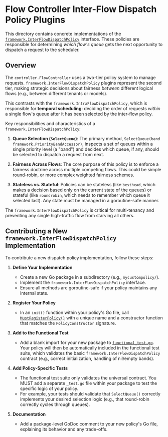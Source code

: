# Flow Controller Inter-Flow Dispatch Policy Plugins

This directory contains concrete implementations of the [`framework.InterFlowDispatchPolicy`](../../../policies.go)
interface. These policies are responsible for determining *which flow's queue* gets the next opportunity to dispatch a
request to the scheduler.

## Overview

The `controller.FlowController` uses a two-tier policy system to manage requests. `framework.InterFlowDispatchPolicy`
plugins represent the second tier, making strategic decisions about fairness *between* different logical flows (e.g.,
between different tenants or models).

This contrasts with the `framework.IntraFlowDispatchPolicy`, which is responsible for **temporal scheduling**: deciding
the order of requests *within* a single flow's queue after it has been selected by the inter-flow policy.

Key responsibilities and characteristics of a `framework.InterFlowDispatchPolicy`:

1.  **Queue Selection (`SelectQueue`)**: The primary method, `SelectQueue(band framework.PriorityBandAccessor)`,
    inspects a set of queues within a single priority level (a "band") and decides which queue, if any, should be
    selected to dispatch a request from next.

2.  **Fairness Across Flows**: The core purpose of this policy is to enforce a fairness doctrine across multiple
    competing flows. This could be simple round-robin, or more complex weighted fairness schemes.

3.  **Stateless vs. Stateful**: Policies can be stateless (like `besthead`, which makes a decision based only on the
    current state of the queues) or stateful (like `roundrobin`, which needs to remember which queue it selected last).
    Any state must be managed in a goroutine-safe manner.

The `framework.InterFlowDispatchPolicy` is critical for multi-tenancy and preventing any single high-traffic flow from
starving all others.

## Contributing a New `framework.InterFlowDispatchPolicy` Implementation

To contribute a new dispatch policy implementation, follow these steps:

1.  **Define Your Implementation**
    - Create a new Go package in a subdirectory (e.g., `mycustompolicy/`).
    - Implement the `framework.InterFlowDispatchPolicy` interface.
    - Ensure all methods are goroutine-safe if your policy maintains any internal state.

2.  **Register Your Policy**
    - In an `init()` function within your policy's Go file, call [`MustRegisterPolicy()`](./factory.go) with a unique
      name and a constructor function that matches the `PolicyConstructor` signature.

3.  **Add to the Functional Test**
    - Add a blank import for your new package to [`functional_test.go`](./functional_test.go). Your policy will then
      be automatically included in the functional test suite, which validates the basic
      `framework.InterFlowDispatchPolicy` contract (e.g., correct initialization, handling of nil/empty bands).

4.  **Add Policy-Specific Tests**
    - The functional test suite only validates the universal contract. You MUST add a separate `_test.go` file within
      your package to test the specific logic of your policy.
    - For example, your tests should validate that `SelectQueue()` correctly implements your desired selection logic
      (e.g., that round-robin correctly cycles through queues).

5.  **Documentation**
    - Add a package-level GoDoc comment to your new policy's Go file, explaining its behavior and any trade-offs.